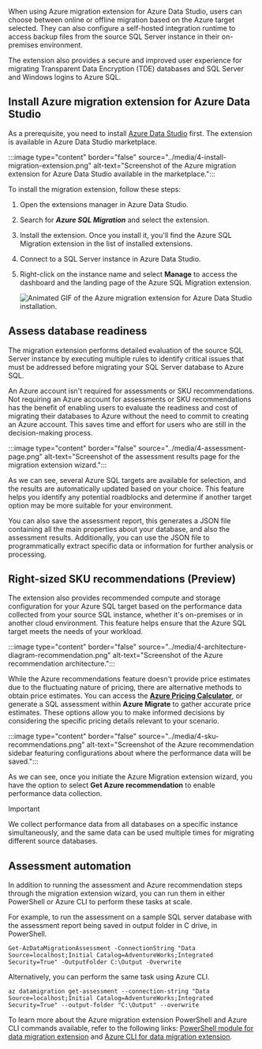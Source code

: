 
When using Azure migration extension for Azure Data Studio, users can choose between online or offline migration based on the Azure target selected. They can also configure a self-hosted integration runtime to access backup files from the source SQL Server instance in their on-premises environment. 

The extension also provides a secure and improved user experience for migrating Transparent Data Encryption (TDE) databases and SQL Server and Windows logins to Azure SQL.

## Install Azure migration extension for Azure Data Studio

As a prerequisite, you need to install [Azure Data Studio](/sql/azure-data-studio/download-azure-data-studio) first. The extension is available in Azure Data Studio marketplace.

:::image type="content" border="false" source="../media/4-install-migration-extension.png" alt-text="Screenshot of the Azure migration extension for Azure Data Studio available in the marketplace.":::

To install the migration extension, follow these steps:

1. Open the extensions manager in Azure Data Studio.
1. Search for ***Azure SQL Migration*** and select the extension.
1. Install the extension. Once you install it, you'll find the Azure SQL Migration extension in the list of installed extensions.
1. Connect to a SQL Server instance in Azure Data Studio.
1. Right-click on the instance name and select **Manage** to access the dashboard and the landing page of the Azure SQL Migration extension.

    ![Animated GIF of the Azure migration extension for Azure Data Studio installation.](../media/4-install-migration-extension-data-studio.gif)

## Assess database readiness

The migration extension performs detailed evaluation of the source SQL Server instance by executing multiple rules to identify critical issues that must be addressed before migrating your SQL Server database to Azure SQL.

An Azure account isn't required for assessments or SKU recommendations. Not requiring an Azure account for assessments or SKU recommendations has the benefit of enabling users to evaluate the readiness and cost of migrating their databases to Azure without the need to commit to creating an Azure account. This saves time and effort for users who are still in the decision-making process.

:::image type="content" border="false" source="../media/4-assessment-page.png" alt-text="Screenshot of the assessment results page for the migration extension wizard.":::

As we can see, several Azure SQL targets are available for selection, and the results are automatically updated based on your choice. This feature helps you identify any potential roadblocks and determine if another target option may be more suitable for your environment.

You can also save the assessment report, this generates a JSON file containing all the main properties about your database, and also the assessment results. Additionally, you can use the JSON file to programmatically extract specific data or information for further analysis or processing.

## Right-sized SKU recommendations (Preview)

The extension also provides recommended compute and storage configuration for your Azure SQL target based on the performance data collected from your source SQL instance, whether it's on-premises or in another cloud environment. This feature helps ensure that the Azure SQL target meets the needs of your workload.

:::image type="content" border="false" source="../media/4-architecture-diagram-recommendation.png" alt-text="Screenshot of the Azure recommendation architecture.":::

While the Azure recommendations feature doesn't provide price estimates due to the fluctuating nature of pricing, there are alternative methods to obtain price estimates. You can access the [**Azure Pricing Calculator**](https://azure.microsoft.com/pricing/calculator/), or generate a SQL assessment within **Azure Migrate** to gather accurate price estimates. These options allow you to make informed decisions by considering the specific pricing details relevant to your scenario.

:::image type="content" border="false" source="../media/4-sku-recommendations.png" alt-text="Screenshot of the Azure recommendation sidebar featuring configurations about where the performance data will be saved.":::

As we can see, once you initiate the Azure Migration extension wizard, you have the option to select **Get Azure recommendation** to enable performance data collection. 

> [!IMPORTANT]
> We collect performance data from all databases on a specific instance simultaneously, and the same data can be used multiple times for migrating different source databases.

## Assessment automation

In addition to running the assessment and Azure recommendation steps through the migration extension wizard, you can run them in either PowerShell or Azure CLI to perform these tasks at scale.

For example, to run the assessment on a sample SQL server database with the assessment report being saved in output folder in C drive, in PowerShell.

```
Get-AzDataMigrationAssessment -ConnectionString "Data Source=localhost;Initial Catalog=AdventureWorks;Integrated Security=True" -OutputFolder C:\Output -Overwrite
```

Alternatively, you can perform the same task using Azure CLI.

```
az datamigration get-assessment --connection-string "Data Source=localhost;Initial Catalog=AdventureWorks;Integrated Security=True" --output-folder "C:\Output" --overwrite
```

To learn more about the Azure migration extension PowerShell and Azure CLI commands available, refer to the following links: [PowerShell module for data migration extension](/powershell/module/az.datamigration) and [Azure CLI for data migration extension](/cli/azure/datamigration).